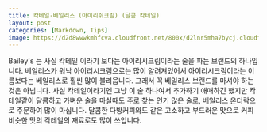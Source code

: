 ```yaml
---
title: 칵테일-베일리스 (아이리쉬크림) (달콤 칵테일)
layout: post
categories: [Markdown, Tips]
image: https://d2d8wwwkmhfcva.cloudfront.net/800x/d2lnr5mha7bycj.cloudfront.net/product-image/file/large_31ea02bb-179a-4037-8d26-deaa3da6eef3.jpg
---
```


Bailey's 는 사실 칵테일 이라기 보다는 아이리시크림이라는 술을 파는 브랜드의 하나입니다.
베일리스가 워낙 아이리시크림으로는 많이 알려져있어서 아이리시크림이라는 이름보다는 
베일리스로 훨씬 많이 불리웁니다.
그래서 꼭 베일리스 브랜드를 마셔야 하는것은 아닙니다.
사실 칵테일이라기엔 그냥 이 술 하나여서 추가하기 애매하긴 했지만 칵테일같이 달콤하고 가벼운 술을 마실때도
주로 찾는 인기 많은 술로, 베일리스 온더락으로 주문하여 많이 마십니다.
달콤한 다방커피와도 같은 고소하고 부드러운 맛으로 커피 비슷한 맛의 칵테일의 재료로도 많이 쓰입니다.
